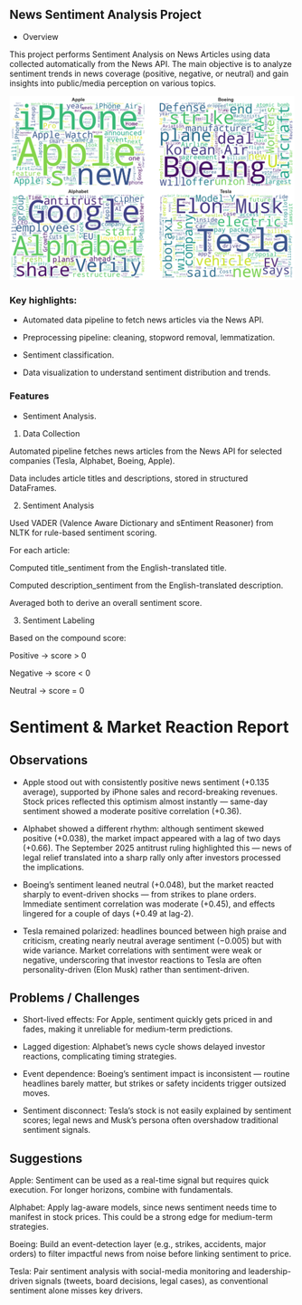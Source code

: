 
## News Sentiment Analysis Project

* Overview

This project performs Sentiment Analysis on News Articles using data collected automatically from the News API.
The main objective is to analyze sentiment trends in news coverage (positive, negative, or neutral) and gain insights into public/media perception on various topics.

![alt text](image.png)

### Key highlights:

* Automated data pipeline to fetch news articles via the News API.

* Preprocessing pipeline: cleaning, stopword removal, lemmatization.

* Sentiment classification.

* Data visualization to understand sentiment distribution and trends.

### Features

* Sentiment Analysis.

1. Data Collection

Automated pipeline fetches news articles from the News API for selected companies (Tesla, Alphabet, Boeing, Apple).

Data includes article titles and descriptions, stored in structured DataFrames.

2. Sentiment Analysis

Used VADER (Valence Aware Dictionary and sEntiment Reasoner) from NLTK for rule-based sentiment scoring.

For each article:

Computed title_sentiment from the English-translated title.

Computed description_sentiment from the English-translated description.

Averaged both to derive an overall sentiment score.

3. Sentiment Labeling

Based on the compound score:

Positive → score > 0

Negative → score < 0

Neutral → score = 0



# Sentiment & Market Reaction Report
## Observations

* Apple stood out with consistently positive news sentiment (+0.135 average), supported by iPhone sales and record-breaking revenues. Stock prices reflected this optimism almost instantly — same-day sentiment showed a moderate positive correlation (+0.36).

* Alphabet showed a different rhythm: although sentiment skewed positive (+0.038), the market impact appeared with a lag of two days (+0.66). The September 2025 antitrust ruling highlighted this — news of legal relief translated into a sharp rally only after investors processed the implications.

* Boeing’s sentiment leaned neutral (+0.048), but the market reacted sharply to event-driven shocks — from strikes to plane orders. Immediate sentiment correlation was moderate (+0.45), and effects lingered for a couple of days (+0.49 at lag-2).

* Tesla remained polarized: headlines bounced between high praise and criticism, creating nearly neutral average sentiment (−0.005) but with wide variance. Market correlations with sentiment were weak or negative, underscoring that investor reactions to Tesla are often personality-driven (Elon Musk) rather than sentiment-driven.

## Problems / Challenges

* Short-lived effects: For Apple, sentiment quickly gets priced in and fades, making it unreliable for medium-term predictions.

* Lagged digestion: Alphabet’s news cycle shows delayed investor reactions, complicating timing strategies.

* Event dependence: Boeing’s sentiment impact is inconsistent — routine headlines barely matter, but strikes or safety incidents trigger outsized moves.

* Sentiment disconnect: Tesla’s stock is not easily explained by sentiment scores; legal news and Musk’s persona often overshadow traditional sentiment signals.

## Suggestions

Apple: Sentiment can be used as a real-time signal but requires quick execution. For longer horizons, combine with fundamentals.

Alphabet: Apply lag-aware models, since news sentiment needs time to manifest in stock prices. This could be a strong edge for medium-term strategies.

Boeing: Build an event-detection layer (e.g., strikes, accidents, major orders) to filter impactful news from noise before linking sentiment to price.

Tesla: Pair sentiment analysis with social-media monitoring and leadership-driven signals (tweets, board decisions, legal cases), as conventional sentiment alone misses key drivers.


